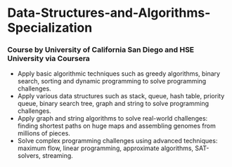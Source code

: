 # Data-Structures-and-Algorithms-Specialization

### Course by University of California San Diego and HSE University via Coursera

- Apply basic algorithmic techniques such as greedy algorithms, binary search, sorting and dynamic programming to solve programming challenges.
- Apply various data structures such as stack, queue, hash table, priority queue, binary search tree, graph and string to solve programming challenges.
- Apply graph and string algorithms to solve real-world challenges: finding shortest paths on huge maps and assembling genomes from millions of pieces.
- Solve complex programming challenges using advanced techniques: maximum flow, linear programming, approximate algorithms, SAT-solvers, streaming.
